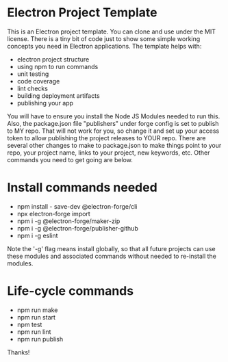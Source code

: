 Electron Project Template
=================
This is an Electron project template. You can clone and use under the MIT license. There is a tiny bit of code just to show some simple working concepts you need in Electron applications. The template helps with:
* electron project structure
* using npm to run commands
* unit testing
* code coverage
* lint checks
* building deployment artifacts
* publishing your app

You will have to ensure you install the Node JS Modules needed to run this. Also, the package.json file "publishers" under forge config is set to publish to MY repo. That will not work for you, so change it and set up your access token to allow publishing the project releases to YOUR repo. There are several other changes to make to package.json to make things point to your repo, your project name, links to your project, new keywords, etc. Other commands you need to get going are below.


Install commands needed
=================
* npm install - save-dev @electron-forge/cli
* npx electron-forge import
* npm i -g @electron-forge/maker-zip
* npm i -g @electron-forge/publisher-github
* npm i -g eslint


Note the '-g' flag means install globally, so that all future projects can use these modules and associated commands without needed to re-install the modules.

Life-cycle commands
=================
* npm run make
* npm run start
* npm test
* npm run lint
* npm run publish


Thanks!
